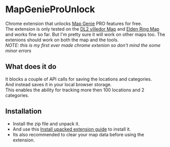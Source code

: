 # MapGenieProUnlock
Chrome extension that unlocks [Map Genie](https://mapgenie.io/) PRO features for free.<br>
The extension is only tested on the [DL2 villedor Map](https://mapgenie.io/dying-light-2/maps/villedor) and [Elden Ring Map](https://mapgenie.io/elden-ring)
and works fine so far. But I'm pretty sure it will work on other maps too.
The extenions should work on both the map and the tools.<br>
*NOTE: this is my first ever made chrome extenion so don't mind the some minor errors*

## What does it do
   It blocks a couple of API calls for saving the locations and categories.<br>
   And instead saves it in your local browser storage.<br>
   This enables the ability for tracking more then 100 locations and 2 categories.

## Installation
 * Install the zip file and unpack it.
 * And use this [Install upacked extension guide](https://webkul.com/blog/how-to-install-the-unpacked-extension-in-chrome/) to install it.
 * Its also recommended to clear your map data before using the extension.
